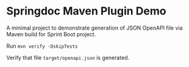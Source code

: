 # Springdoc Maven Plugin Demo

A minimal project to demonstrate generation of JSON OpenAPI file via Maven build for Sprint Boot project.

Run `mvn verify -DskipTests`

Verify that file `target/openapi.json` is generated.